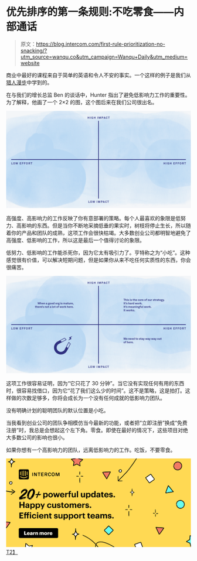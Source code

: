 # 优先排序的第一条规则:不吃零食——内部通话

> 原文：<https://blog.intercom.com/first-rule-prioritization-no-snacking/?utm_source=wanqu.co&utm_campaign=Wanqu+Daily&utm_medium=website>

商业中最好的课程来自于简单的英语和令人不安的事实。一个这样的例子是我们从[猎人漫步](https://hunterwalk.com/)中学到的。

在与我们的增长总监 Ben 的谈话中，Hunter 指出了避免低影响力工作的重要性。为了解释，他画了一个 2×2 的图，这个图后来在我们公司很出名。

![](img/0a02324142c891ed3fa2f543719b1d77.png)

高强度、高影响力的工作反映了你有意部署的策略。每个人最喜欢的象限是低努力、高影响的东西。但是当你不断地采摘低垂的果实时，树枝将停止生长，所以随着你的产品和团队的成熟，这项工作会很快枯竭。大多数创业公司都明智地避免了高强度、低影响的工作，所以这是最后一个值得讨论的象限。

低努力、低影响的工作能杀死你，因为它太有吸引力了。亨特称之为“小吃”。这种感觉很有价值，可以解决短期问题，但是如果你从来不吃任何实质性的东西，你会很痛苦。

![](img/094ec28a986464a0cdd00eb33e5fd0b4.png)

这项工作很容易证明，因为“它只花了 30 分钟”。当它没有实现任何有用的东西时，很容易找借口，因为它“花了我们这么少的时间”。这不是策略，这是拍打。这样做的次数足够多，你将会成长为一个没有任何成就的低影响力团队。

没有明确计划的聪明团队的默认位置是小吃。

当我看到创业公司的团队争相模仿当今最新的功能，或者把“立即注册”换成“免费注册”时，我总是会想起这个左下角。零食。即使在最好的情况下，这些项目对绝大多数公司的影响也很小。

如果你想有一个高影响力的团队，远离低影响力的工作。吃饭，不要零食。

[![Conversational Support Features – blog horizontal ad](img/965307a791c9637b717a39cb034353db.png)T2】](https://www.intercom.com/customer-support-software)